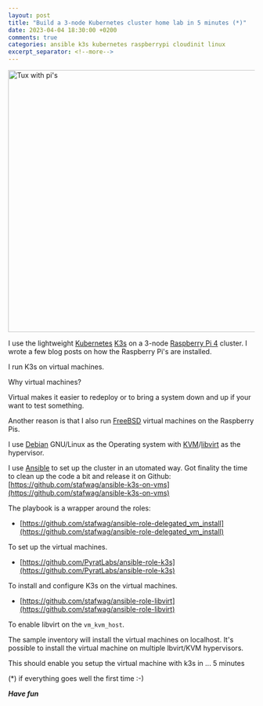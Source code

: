 ```yaml
---
layout: post
title: "Build a 3-node Kubernetes cluster home lab in 5 minutes (*)"
date: 2023-04-04 18:30:00 +0200
comments: true
categories: ansible k3s kubernetes raspberrypi cloudinit linux  
excerpt_separator: <!--more-->
---
```


<a href="{{ '/images/ansible-k3s-on-vms/tux-with-pis_s.jpg' | remove_first:'/' | absolute_url }}"><img src="{{ '/images/ansible-k3s-on-vms/tux-with-pis_s.jpg'' | remove_first:'/' | absolute_url }}" class="left" width="680" height="534" alt="Tux with pi's" /> </a>

I use the lightweight [Kubernetes](https://kubernetes.io/) [K3s](https://k3s.io/) on a 3-node [Raspberry Pi 4](https://www.raspberrypi.com/products/raspberry-pi-4-model-b/) cluster. I wrote a few blog posts on how the Raspberry Pi's are installed.

I run K3s on virtual machines.

Why virtual machines?

Virtual makes it easier to redeploy or to bring a system down and up if your want to test something.

Another reason is that I also run [FreeBSD](https://www.freebsd.org/) virtual machines on the Raspberry Pis.

I use [Debian](https://www.debian.org/) GNU/Linux as the Operating system with [KVM](https://www.linux-kvm.org/)/[libvirt](https://libvirt.org/) as
the hypervisor.

I use [Ansible](https://www.ansible.com/) to set up the cluster in an utomated way.
Got finality the time to clean up the code a bit and release it on Github: 
[https://github.com/stafwag/ansible-k3s-on-vms](https://github.com/stafwag/ansible-k3s-on-vms)

<!--more-->

The playbook is a wrapper around the roles:

* [https://github.com/stafwag/ansible-role-delegated_vm_install](https://github.com/stafwag/ansible-role-delegated_vm_install)

To set up the virtual machines.

* [https://github.com/PyratLabs/ansible-role-k3s](https://github.com/PyratLabs/ansible-role-k3s)

To install and configure K3s on the virtual machines.

* [https://github.com/stafwag/ansible-role-libvirt](https://github.com/stafwag/ansible-role-libvirt)

To enable libvirt on the ```vm_kvm_host```.

The sample inventory will install the virtual machines on localhost. It's possible to install the virtual machine on multiple lbvirt/KVM hypervisors.

This should enable you setup the virtual machine with k3s in ... 5 minutes

(*) if everything goes well the first time :-)

***Have fun***
